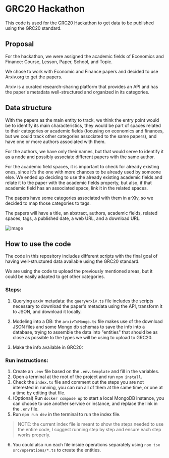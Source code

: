 # GRC20 Hackathon

This code is used for the [GRC20 Hackathon](https://thegraph.com/grc20-hackathon/) to get data to be published using the GRC20 standard.

## Proposal

For the hackathon, we were assigned the academic fields of Economics and Finance: Course, Lesson, Paper, School, and Topic.

We chose to work with Economic and Finance papers and decided to use Arxiv.org to get the papers.

Arxiv is a curated research-sharing platform that provides an API and has the paper's metadata well-structured and organized in its categories.

## Data structure

With the papers as the main entity to track, we think the entry point would be to identify its main characteristics, they would be part of spaces related to their categories or academic fields (focusing on economics and finances, but we could track other categories associated to the same papers), and have one or more authors associated with them.

For the authors, we have only their names, but that would serve to identify it as a node and possibly associate different papers with the same author.

For the academic field spaces, it is important to check for already existing ones, since it's the one with more chances to be already used by someone else. We ended up deciding to use the already existing academic fields and relate it to the paper with the academic fields property, but also, if that academic field has an associated space, link it in the related spaces.

The papers have some categories associated with them in arXiv, so we decided to map those categories to tags.

The papers will have a title, an abstract, authors, academic fields, related spaces, tags, a published date, a web URL, and a download URL.

![image](https://github.com/user-attachments/assets/d731c84e-c8f6-4bca-9124-3667548fcc51)

## How to use the code

The code in this repository includes different scripts with the final goal of having well-structured data available using the GRC20 standard.

We are using the code to upload the previously mentioned areas, but it could be easily adapted to get other categories.

### Steps:

1. Querying arxiv metadata: the `queryArxiv.ts` file includes the scripts necessary to download the paper's metadata using the API, transform it to JSON, and download it locally.

2. Modeling into a DB: the `arxivToMongo.ts` file makes use of the download JSON files and some Mongo db schemas to save the info into a database, trying to assemble the data into "entities" that should be as close as possible to the types we will be using to upload to GRC20.

3. Make the info available in GRC20:

### Run instructions:

1. Create an `.env` file based on the `.env.template` and fill in the variables.
2. Open a terminal at the root of the project and run `npm install`.
3. Check the `index.ts` file and comment out the steps you are not interested in running, you can run all of them at the same time, or one at a time by editing that file.
4. (Optional) Run `docker compose up` to start a local MongoDB instance, you can choose to use another service or instance, and replace the link in the `.env` file.
5. Run `npm run dev` in the terminal to run the index file.

> NOTE: the current index file is meant to show the steps needed to use the entire code, I suggest running step by step and ensure each step works properly.

6. You could also run each file inside operations separately using `npx tsx src/operations/*.ts` to create the entities.
